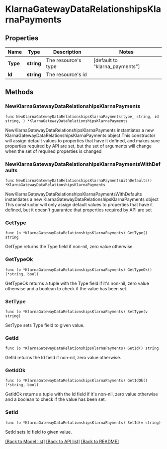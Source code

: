 # KlarnaGatewayDataRelationshipsKlarnaPayments

## Properties

Name | Type | Description | Notes
------------ | ------------- | ------------- | -------------
**Type** | **string** | The resource&#39;s type | [default to "klarna_payments"]
**Id** | **string** | The resource&#39;s id | 

## Methods

### NewKlarnaGatewayDataRelationshipsKlarnaPayments

`func NewKlarnaGatewayDataRelationshipsKlarnaPayments(type_ string, id string, ) *KlarnaGatewayDataRelationshipsKlarnaPayments`

NewKlarnaGatewayDataRelationshipsKlarnaPayments instantiates a new KlarnaGatewayDataRelationshipsKlarnaPayments object
This constructor will assign default values to properties that have it defined,
and makes sure properties required by API are set, but the set of arguments
will change when the set of required properties is changed

### NewKlarnaGatewayDataRelationshipsKlarnaPaymentsWithDefaults

`func NewKlarnaGatewayDataRelationshipsKlarnaPaymentsWithDefaults() *KlarnaGatewayDataRelationshipsKlarnaPayments`

NewKlarnaGatewayDataRelationshipsKlarnaPaymentsWithDefaults instantiates a new KlarnaGatewayDataRelationshipsKlarnaPayments object
This constructor will only assign default values to properties that have it defined,
but it doesn't guarantee that properties required by API are set

### GetType

`func (o *KlarnaGatewayDataRelationshipsKlarnaPayments) GetType() string`

GetType returns the Type field if non-nil, zero value otherwise.

### GetTypeOk

`func (o *KlarnaGatewayDataRelationshipsKlarnaPayments) GetTypeOk() (*string, bool)`

GetTypeOk returns a tuple with the Type field if it's non-nil, zero value otherwise
and a boolean to check if the value has been set.

### SetType

`func (o *KlarnaGatewayDataRelationshipsKlarnaPayments) SetType(v string)`

SetType sets Type field to given value.


### GetId

`func (o *KlarnaGatewayDataRelationshipsKlarnaPayments) GetId() string`

GetId returns the Id field if non-nil, zero value otherwise.

### GetIdOk

`func (o *KlarnaGatewayDataRelationshipsKlarnaPayments) GetIdOk() (*string, bool)`

GetIdOk returns a tuple with the Id field if it's non-nil, zero value otherwise
and a boolean to check if the value has been set.

### SetId

`func (o *KlarnaGatewayDataRelationshipsKlarnaPayments) SetId(v string)`

SetId sets Id field to given value.



[[Back to Model list]](../README.md#documentation-for-models) [[Back to API list]](../README.md#documentation-for-api-endpoints) [[Back to README]](../README.md)



